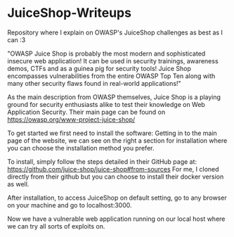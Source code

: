 # JuiceShop-Writeups
Repository where I explain on OWASP's JuiceShop challenges as best as I can :3

"OWASP Juice Shop is probably the most modern and sophisticated insecure web application! It can be used in security trainings, awareness demos, CTFs and as a guinea pig for security tools! Juice Shop encompasses vulnerabilities from the entire OWASP Top Ten along with many other security flaws found in real-world applications!" 

As the main description from OWASP themselves, Juice Shop is a playing ground for security enthusiasts alike to test their knowledge on Web Application Security.
Their main page can be found on https://owasp.org/www-project-juice-shop/

To get started we first need to install the software:
Getting in to the main page of the website, we can see on the right a section for installation where you can choose the installation method you prefer.

To install, simply follow the steps detailed in their GitHub page at: https://github.com/juice-shop/juice-shop#from-sources
For me, I cloned directly from their github but you can choose to install their docker version as well.

After installation, to access JuiceShop on default setting,  go to any browser on your machine and go to localhost:3000.

Now we have a vulnerable web application running on our local host where we can try all sorts of exploits on.
